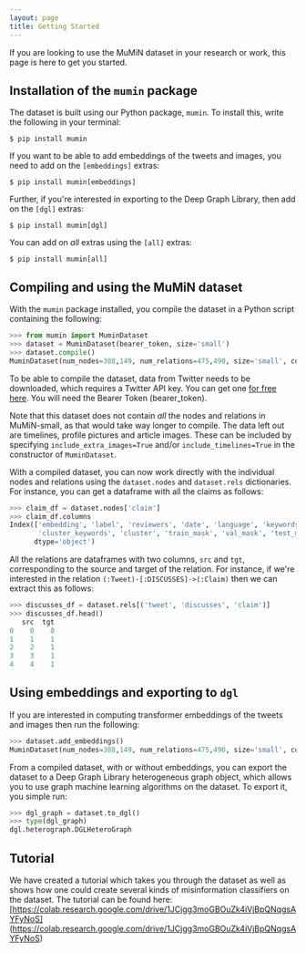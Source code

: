 ```yaml
---
layout: page
title: Getting Started
---
```


If you are looking to use the MuMiN dataset in your research or work, this page
is here to get you started.


## Installation of the `mumin` package

The dataset is built using our Python package, `mumin`. To install this, write
the following in your terminal:

```shell
$ pip install mumin
```

If you want to be able to add embeddings of the tweets and images, you need to
add on the `[embeddings]` extras:

```shell
$ pip install mumin[embeddings]
```

Further, if you're interested in exporting to the Deep Graph Library, then add
on the `[dgl]` extras:

```shell
$ pip install mumin[dgl]
```

You can add on _all_ extras using the `[all]` extras:

```shell
$ pip install mumin[all]
```


## Compiling and using the MuMiN dataset

With the `mumin` package installed, you compile the dataset in a Python script
containing the following:

```python
>>> from mumin import MuminDataset
>>> dataset = MuminDataset(bearer_token, size='small')
>>> dataset.compile()
MuminDataset(num_nodes=388,149, num_relations=475,490, size='small', compiled=True)
```

To be able to compile the dataset, data from Twitter needs to be downloaded,
which requires a Twitter API key. You can get one
[for free here](https://developer.twitter.com/en/portal/dashboard). You
will need the Bearer Token (bearer_token).

Note that this dataset does not contain _all_ the nodes and relations in
MuMiN-small, as that would take way longer to compile. The data left out are
timelines, profile pictures and article images. These can be included by
specifying `include_extra_images=True` and/or `include_timelines=True` in the
constructor of `MuminDataset`.

With a compiled dataset, you can now work directly with the individual nodes
and relations using the `dataset.nodes` and `dataset.rels` dictionaries. For
instance, you can get a dataframe with all the claims as follows:

```python
>>> claim_df = dataset.nodes['claim']
>>> claim_df.columns
Index(['embedding', 'label', 'reviewers', 'date', 'language', 'keywords',
       'cluster_keywords', 'cluster', 'train_mask', 'val_mask', 'test_mask'],
      dtype='object')
```

All the relations are dataframes with two columns, `src` and `tgt`,
corresponding to the source and target of the relation. For instance, if we're
interested in the relation `(:Tweet)-[:DISCUSSES]->(:Claim)` then we can
extract this as follows:
```python
>>> discusses_df = dataset.rels[('tweet', 'discusses', 'claim')]
>>> discusses_df.head()
   src  tgt
0    0    0
1    1    1
2    2    1
3    3    1
4    4    1
```

## Using embeddings and exporting to `dgl`

If you are interested in computing transformer embeddings of the tweets and
images then run the following:

```python
>>> dataset.add_embeddings()
MuminDataset(num_nodes=388,149, num_relations=475,490, size='small', compiled=True)
```

From a compiled dataset, with or without embeddings, you can export the dataset
to a Deep Graph Library heterogeneous graph object, which allows you to use
graph machine learning algorithms on the dataset. To export it, you simple run:

```python
>>> dgl_graph = dataset.to_dgl()
>>> type(dgl_graph)
dgl.heterograph.DGLHeteroGraph
```


## Tutorial

We have created a tutorial which takes you through the dataset as well as
shows how one could create several kinds of misinformation classifiers on the
dataset. The tutorial can be found here:
[https://colab.research.google.com/drive/1JCjgg3moGBOuZk4iVjBpQNqgsAYFyNoS]
(https://colab.research.google.com/drive/1JCjgg3moGBOuZk4iVjBpQNqgsAYFyNoS)
